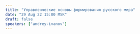 ```yaml
---
title: "Управленческие основы формирования русского мира"
date: "29 Aug 22 15:00 MSK"
draft: false
speakers: ["andrey-ivanov"]
---
```


